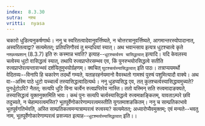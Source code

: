 ```yaml
---
index:  8.3.30
sutra:  नश्च
vritti:  nyasa
---
```


चकारो धुडित्यनुकर्षणार्थः। ननु च स्वरितत्वादेवानुवर्त्तिष्यते, न चोत्तरत्रानुवर्त्तिष्यते, आगमान्तरस्योपादानात्, अस्वरितत्वाद्वा? सत्यमेतत्; प्रतिपत्तिगौरवं तु मन्दधियां स्यात्। अथ भवान्त्साय इत्यत्र धुटश्चात्वे कृते `नश्छव्यप्रशान्` (8.3.7) इति रुः कस्मान्न भवति? इत्याह--`धुटश्चर्त्वस्य चासिद्धत्वात्` इत्यादि। यदि केवलस्य चत्वेस्य धुटो वासिद्धत्वं स्यात्, तथापि रुत्वप्राप्तेरसम्भव एव, किं पुनरुभयोरसिद्धत्वे सतीति रुत्वप्राप्तेरत्यन्तासभ्भवं दर्शयितुमुभयोर्ग्रहणम्। क्वचित् `घुटश्चर्त्वस्यासिद्धत्वात्` इति पाठः। तत्राप्ययमर्थो वेदितव्यः--विनापि हि चकारेण तदर्थो गम्यते, यताहरहर्नयमानो वैवस्थतो गामश्वं पुरुषं पशुमित्यादौ वाक्ये। अथ वा--अस्मि पाठे धुटो यच्चार्त्वं तस्यासिद्धत्वादित्यर्थः। ननु धुडप्यसिद्ध एव, तत् कुतश्चर्त्वस्यासिद्धावमुच्यते? पुनर्धुटोऽपि? नैतत्; सत्यपि धुटि विना चर्त्वेन रुत्वप्रप्तिरेव नास्ति। ततो यस्मिन् सति रुत्वमादाङक्यते, तस्यासिद्धत्वं युक्तनुक्तमिति भावः। कथं पुनः सत्यपि चर्त्वस्यासिद्धत्वे रुत्वमाक्षङ्कितम्, यावताऽम्परे छवि तदुच्यते, न चेहाम्परत्वमस्ति? भूतपूर्वेणोकारेणाम्परत्वमस्तीति युगतमाशङकितम्। ननु च साम्प्रतिकाभावे भूतपूर्वगतिर्भवति, अस्ति साम्प्रतिकत्वमन्यत्राम्परत्वं रुत्वस्य? सत्यमेतत्; अध्यारोप्यैवमुक्तम्; एवं मन्यते--भवतु नाम, भूतपूर्वेणोकारेणाम्परत्वं प्रसज्यत इत्याह--`धुटश्मर्त्वस्यासिद्धत्वात्` इति।।

